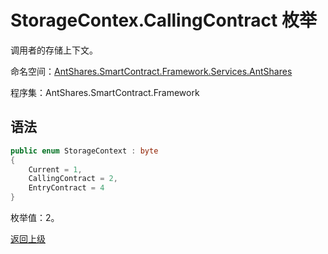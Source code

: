 # StorageContex.CallingContract 枚举

调用者的存储上下文。

命名空间：[AntShares.SmartContract.Framework.Services.AntShares](../../AntShares.md)

程序集：AntShares.SmartContract.Framework

## 语法

```c#
public enum StorageContext : byte
{
    Current = 1,
    CallingContract = 2,
    EntryContract = 4
}
```

枚举值：2。



[返回上级](../StorageContex.md)